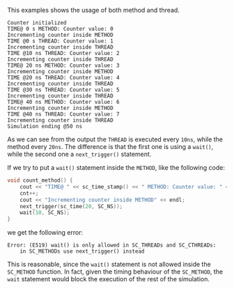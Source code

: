 This examples shows the usage of both method and thread. 

```
Counter initialized
TIME@ 0 s METHOD: Counter value: 0
Incrementing counter inside METHOD
TIME @0 s THREAD: Counter value: 1
Incrementing counter inside THREAD
TIME @10 ns THREAD: Counter value: 2
Incrementing counter inside THREAD
TIME@ 20 ns METHOD: Counter value: 3
Incrementing counter inside METHOD
TIME @20 ns THREAD: Counter value: 4
Incrementing counter inside THREAD
TIME @30 ns THREAD: Counter value: 5
Incrementing counter inside THREAD
TIME@ 40 ns METHOD: Counter value: 6
Incrementing counter inside METHOD
TIME @40 ns THREAD: Counter value: 7
Incrementing counter inside THREAD
Simulation ending @50 ns
```

As we can see from the output the `THREAD` is executed every `10ns`, while the method every `20ns`. The difference is that the first one is using a `wait()`, while the second one a `next_trigger()` statement. 

If we try to put a `wait()` statement inside the `METHOD`, like the following code:
```cpp
void count_method() {
    cout << "TIME@ " << sc_time_stamp() << " METHOD: Counter value: " << cnt << endl;
    cnt++;
    cout << "Incrementing counter inside METHOD" << endl;
    next_trigger(sc_time(20, SC_NS));
    wait(10, SC_NS);
}
```

 we get the following error:

```
Error: (E519) wait() is only allowed in SC_THREADs and SC_CTHREADs: 
    in SC_METHODs use next_trigger() instead
```

This is reasonable, since the `wait()` statement is not allowed inside the `SC_METHOD` function. In fact, given the timing behaviour of the `SC_METHOD`, the `wait` statement would block the execution of the rest of the simulation. 